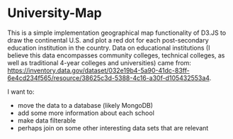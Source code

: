 # University-Map

This is a simple implementation geographical map functionality of D3.JS to draw the continental U.S. and plot a red dot for each post-secondary education institution in the country.
Data on educational institutions (I believe this data encompasses community colleges, technical colleges, as well as traditional 4-year colleges and universities) came from: https://inventory.data.gov/dataset/032e19b4-5a90-41dc-83ff-6e4cd234f565/resource/38625c3d-5388-4c16-a30f-d105432553a4.

I want to:
- move the data to a database (likely MongoDB)
- add some more information about each school
- make data filterable
- perhaps join on some other interesting data sets that are relevant
